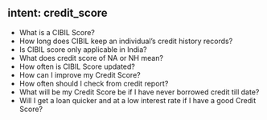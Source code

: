 ## intent: credit_score
 - What is a CIBIL Score? 
 - How long does CIBIL keep an individual’s credit history records?
 - Is CIBIL score only applicable in India?
 - What does credit score of NA or NH mean?
 - How often is CIBIL Score updated? 
 - How can I improve my Credit Score?
 - How often should I check from credit report?
 - What will be my Credit Score be if I have never borrowed credit till date?
 - Will I get a loan quicker and at a low interest rate if I have a good Credit Score?